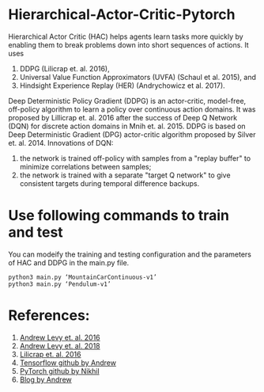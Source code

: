 # Hierarchical-Actor-Critic-Pytorch

Hierarchical Actor Critic (HAC) helps agents learn tasks more quickly by enabling them to break problems down into short sequences of actions. It uses 
1. DDPG (Lilicrap et. al. 2016),
2. Universal Value Function Approximators (UVFA) (Schaul et al. 2015), and
3. Hindsight Experience Replay (HER) (Andrychowicz et al. 2017).

Deep Deterministic Policy Gradient (DDPG) is an actor-critic, model-free, off-policy algorithm to learn a policy over continuous action domains. It was proposed by Lillicrap et. al. 2016 after the success of Deep Q Network (DQN) for discrete action domains in Mnih et. al. 2015. DDPG is based on Deep Deterministic Gradient (DPG) actor-critic algorithm proposed by Silver et. al. 2014.
Innovations of DQN:
1. the network is trained off-policy with samples from a "replay buffer" to minimize correlations between samples; 
2. the network is trained with a separate "target Q network" to give consistent targets during temporal difference backups.

# Use following commands to train and test
You can modeify the training and testing configuration and the parameters of HAC and DDPG in the main.py file.
```
python3 main.py ‘MountainCarContinuous-v1’
python3 main.py ‘Pendulum-v1’
```

# References:
1. [Andrew Levy et. al. 2016](https://arxiv.org/pdf/1712.00948.pdf)
2. [Andrew Levy et. al. 2018](https://blogs.cuit.columbia.edu/zp2130/files/2019/02/Hierarchical-Actor-Critic.pdf)
3. [Lilicrap et. al. 2016](https://arxiv.org/pdf/1509.02971v6.pdf)
4. [Tensorflow github by Andrew](https://github.com/andrew-j-levy/Hierarchical-Actor-Critc-HAC-)
5. [PyTorch github by Nikhil](https://github.com/nikhilbarhate99/Hierarchical-Actor-Critic-HAC-PyTorch/tree/07137e260b89a299e5a3025e11c33f3bcb5e7890)
6. [Blog by Andrew](http://bigai.cs.brown.edu/2019/09/03/hac.html)